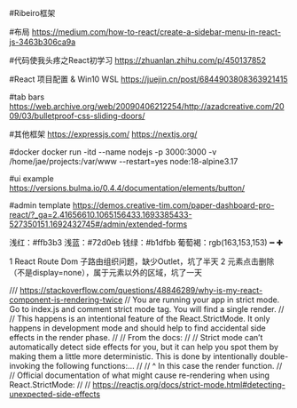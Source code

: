 #Ribeiro框架

#布局
https://medium.com/how-to-react/create-a-sidebar-menu-in-react-js-3463b306ca9a

#代码使我头疼之React初学习
https://zhuanlan.zhihu.com/p/450137852

#React 项目配置 & Win10 WSL
https://juejin.cn/post/6844903808363921415

#tab bars
https://web.archive.org/web/20090406212254/http://azadcreative.com/2009/03/bulletproof-css-sliding-doors/

#其他框架
https://expressjs.com/
https://nextjs.org/

#docker
docker run -itd --name nodejs -p 3000:3000 -v /home/jae/projects:/var/www --restart=yes node:18-alpine3.17

#ui example
https://versions.bulma.io/0.4.4/documentation/elements/button/

#admin template
https://demos.creative-tim.com/paper-dashboard-pro-react/?_ga=2.41656610.1065156433.1693385433-527350151.1692432745#/admin/extended-forms

浅红：#ffb3b3
浅蓝：#72d0eb
钱绿：#b1dfbb
葡萄褐：rgb(163,153,153)
━ ✚

1  React Route Dom 子路由组织问题，缺少Outlet，坑了半天
2  元素点击删除（不是display=none），属于元素以外的区域，坑了一天

/// https://stackoverflow.com/questions/48846289/why-is-my-react-component-is-rendering-twice
// You are running your app in strict mode. Go to index.js and comment strict mode tag. You will find a single render.
//
// This happens is an intentional feature of the React.StrictMode. It only happens in development mode and should help to find accidental side effects in the render phase.
//
// From the docs:
//
// Strict mode can’t automatically detect side effects for you, but it can help you spot them by making them a little more deterministic. This is done by intentionally double-invoking the following functions:...
//
// ^ In this case the render function.
//
// Official documentation of what might cause re-rendering when using React.StrictMode:
//
// https://reactjs.org/docs/strict-mode.html#detecting-unexpected-side-effects